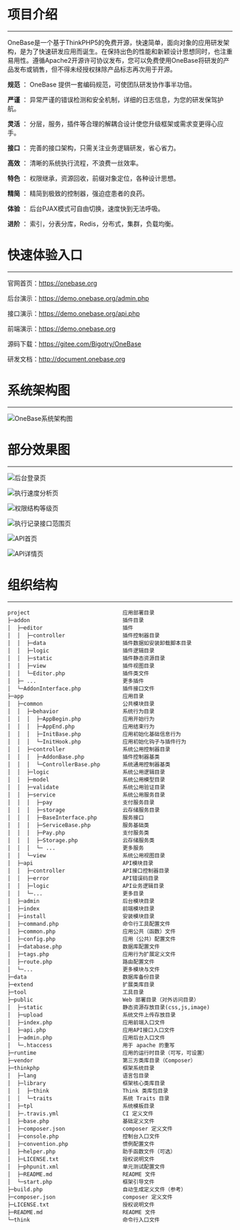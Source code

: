 # 项目介绍


* * * * *


OneBase是一个基于ThinkPHP5的免费开源，快速简单，面向对象的应用研发架构，是为了快速研发应用而诞生。在保持出色的性能和新颖设计思想同时，也注重易用性。遵循Apache2开源许可协议发布，您可以免费使用OneBase将研发的产品发布或销售，但不得未经授权抹除产品标志再次用于开源。


 **规范** ： OneBase 提供一套编码规范，可使团队研发协作事半功倍。

 **严谨** ： 异常严谨的错误检测和安全机制，详细的日志信息，为您的研发保驾护航。

 **灵活** ： 分层，服务，插件等合理的解耦合设计使您升级框架或需求变更得心应手。

 **接口** ： 完善的接口架构，只需关注业务逻辑研发，省心省力。

 **高效** ： 清晰的系统执行流程，不浪费一丝效率。

 **特色** ： 权限继承，资源回收，前缀对象定位，各种设计思想。

 **精简** ： 精简到极致的控制器，强迫症患者的良药。

 **体验** ： 后台PJAX模式可自由切换，速度快到无法呼吸。

 **进阶** ： 索引，分表分库，Redis，分布式，集群，负载均衡。





# 快速体验入口


* * * * *



官网首页：https://onebase.org

后台演示：https://demo.onebase.org/admin.php

接口演示：https://demo.onebase.org/api.php

前端演示：https://demo.onebase.org

源码下载：https://gitee.com/Bigotry/OneBase

研发文档：http://document.onebase.org


# 系统架构图


* * * * *

![OneBase系统架构图](https://gitee.com/uploads/images/2017/1228/112704_2e32357d_917834.png "OneBase系统架构图.png")


# 部分效果图


* * * * *



![后台登录页](https://gitee.com/uploads/images/2017/1209/191515_8b70de83_917834.png "admin1.png")

![执行速度分析页](https://gitee.com/uploads/images/2017/1209/191540_b993d7da_917834.png "admin2.png")

![权限结构等级页](https://gitee.com/uploads/images/2017/1209/191608_efbcf5ed_917834.png "admin3.png")

![执行记录接口范围页](https://gitee.com/uploads/images/2017/1209/191635_5b1b2c40_917834.png "admin4.png")

![API首页](https://gitee.com/uploads/images/2017/1209/191730_5e8ed89f_917834.png "api1.png")

![API详情页](https://gitee.com/uploads/images/2017/1209/191745_5e2fb2a1_917834.png "api2.png")


# 组织结构


* * * * *



```
project                             应用部署目录
├─addon                             插件目录
│  ├─editor                         插件
│  │  ├─controller                  插件控制器目录
│  │  ├─data                        插件数据如安装卸载脚本目录
│  │  ├─logic                       插件逻辑目录
│  │  ├─static                      插件静态资源目录
│  │  ├─view                        插件视图目录
│  │  └─Editor.php                  插件类文件
│  ├─ ...                           更多插件
│  └─AddonInterface.php             插件接口文件
├─app                               应用目录
│  ├─common                         公共模块目录
│  │  ├─behavior                    系统行为目录
│  │  │  ├─AppBegin.php             应用开始行为
│  │  │  ├─AppEnd.php               应用结束行为
│  │  │  ├─InitBase.php             应用初始化基础信息行为
│  │  │  └─InitHook.php             应用初始化钩子与插件行为
│  │  ├─controller                  系统公用控制器目录
│  │  │  ├─AddonBase.php            插件控制器基类
│  │  │  └─ControllerBase.php       系统通用控制器基类
│  │  ├─logic                       系统公用逻辑目录
│  │  ├─model                       系统公用模型目录
│  │  ├─validate                    系统公用验证目录
│  │  ├─service                     系统公用服务目录
│  │  │  ├─pay                      支付服务目录
│  │  │  ├─storage                  云存储服务目录
│  │  │  ├─BaseInterface.php        服务接口
│  │  │  ├─ServiceBase.php          服务基础类
│  │  │  ├─Pay.php                  支付服务类
│  │  │  ├─Storage.php              云存储服务类
│  │  │  └─ ...                     更多服务
│  │  └─view                        系统公用视图目录
│  ├─api                            API模块目录
│  │  ├─controller                  API接口控制器目录
│  │  ├─error                       API错误码目录
│  │  ├─logic                       API业务逻辑目录
│  │  └─...                         更多目录
│  ├─admin                          后台模块目录
│  ├─index                          前端模块目录
│  ├─install                        安装模块目录
│  ├─command.php                    命令行工具配置文件
│  ├─common.php                     应用公共（函数）文件
│  ├─config.php                     应用（公共）配置文件
│  ├─database.php                   数据库配置文件
│  ├─tags.php                       应用行为扩展定义文件
│  ├─route.php                      路由配置文件
│  └─...                            更多模块与文件
├─data                              数据库备份目录
├─extend                            扩展类库目录
├─tool                              工具目录
├─public                            Web 部署目录（对外访问目录）
│  ├─static                         静态资源存放目录(css,js,image)
│  ├─upload                         系统文件上传存放目录
│  ├─index.php                      应用前端入口文件
│  ├─api.php                        应用API接口入口文件
│  ├─admin.php                      应用后台入口文件
│  └─.htaccess                      用于 apache 的重写
├─runtime                           应用的运行时目录（可写，可设置）
├─vendor                            第三方类库目录（Composer）
├─thinkphp                          框架系统目录
│  ├─lang                           语言包目录
│  ├─library                        框架核心类库目录
│  │  ├─think                       Think 类库包目录
│  │  └─traits                      系统 Traits 目录
│  ├─tpl                            系统模板目录
│  ├─.travis.yml                    CI 定义文件
│  ├─base.php                       基础定义文件
│  ├─composer.json                  composer 定义文件
│  ├─console.php                    控制台入口文件
│  ├─convention.php                 惯例配置文件
│  ├─helper.php                     助手函数文件（可选）
│  ├─LICENSE.txt                    授权说明文件
│  ├─phpunit.xml                    单元测试配置文件
│  ├─README.md                      README 文件
│  └─start.php                      框架引导文件
├─build.php                         自动生成定义文件（参考）
├─composer.json                     composer 定义文件
├─LICENSE.txt                       授权说明文件
├─README.md                         README 文件
└─think                             命令行入口文件
```